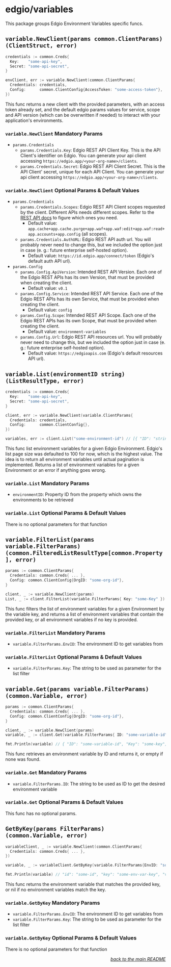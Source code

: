 # edgio/variables

This package groups Edgio Environment Variables specific funcs.

## `variable.NewClient(params common.ClientParams) (ClientStruct, error)`

```go
credentials := common.Creds{
  Key:    "some-api-key",
  Secret: "some-api-secret",
}

envClient, err := variable.NewClient(common.ClientParams{
  Credentials: credentials,
  Config:      common.ClientConfig{AccessToken: "some-access-token"},
})
```

This func returns a new client with the provided parameters, with an access token already set, and the default edgio params values for service, scope and API version (which can be overwritten if needed) to interact with your application's environments.

### `variable.NewClient` Mandatory Params

- `params.Credentials`
  - `params.Credentials.Key`: Edgio REST API Client Key. This is the API Client's identifier on Edgio. You can generate your api client accessing `https://edgio.app/<your-org-name>/clients`.
  - `params.Credentials.Secret`: Edgio REST API Client Secret. This is the API Client' secret, unique for each API Client. You can generate your api client accessing `https://edgio.app/<your-org-name>/clients`.

### `variable.NewClient` Optional Params & Default Values

- `params.Credentials`
  - `params.Credentials.Scopes`: Edgio REST API Client scopes requested by the client. Different APIs needs different scopes. Refer to the [REST API docs](https://docs.edg.io/rest_api) to figure which ones you need.
    - Default value: `app.cache+app.cache.purge+app.waf+app.waf:edit+app.waf:read+app.accounts+app.config` (all scopes).
  - `params.Credentials.AuthURL`: Edgio REST API auth url. You will probably never need to change this, but we included the option just in case (e. g.: future enterprise self-hosted option).
    - Default value: `https://id.edgio.app/connect/token` (Edgio's default auth API url).
- `params.Config`
  - `params.Config.ApiVersion`: Intended REST API Version. Each one of the Edgio REST APIs has its own Version, that must be provided when creating the client.
    - Default value: `v0.1`
  - `params.Config.Service`: Intended REST API Service. Each one of the Edgio REST APIs has its own Service, that must be provided when creating the client.
    - Default value: `config`
  - `params.Config.Scope`: Intended REST API Scope. Each one of the Edgio REST APIs has its own Scope, that must be provided when creating the client.
    - Default value: `environment-variables`
  - `params.Config.Url`: Edgio REST API resources url. You will probably never need to change this, but we included the option just in case (e. g.: future enterprise self-hosted option).
    - Default value: `https://edgioapis.com` (Edgio's default resources API url).

## `variable.List(environmentID string) (ListResultType, error)`

```go
credentials := common.Creds{
  Key:    "some-api-key",
  Secret: "some-api-secret",
}

client, err := variable.NewClient(variable.ClientParams{
  Credentials: credentials,
  Config:      common.ClientConfig{},
})

variables, err := client.List("some-environment-id") // [{ "ID": "string", "Key": "string", "Value": "string", "Secret": true, "CreatedAt": "2019-08-24T14:15:22Z", "UpdatedAt": "2019-08-24T14:15:22Z" }]
```

This func list environment variables for a given Edgio Environment. Edgio's list page size was defaulted to 100 for now, which is the highest value. The idea is to return all environment variables until actual pagination is implemented. Returns a list of environment variables for a given Environment or an error if anything goes wrong.

### `variable.List` Mandatory Params

- `environmentID`: Property ID from the property which owns the environments to be retrieved

### `variable.List` Optional Params & Default Values

There is no optional parameters for that function

## `variable.FilterList(params variable.FilterParams) (common.FilteredListResultType[common.Property], error)`

```go
params := common.ClientParams{
  Credentials: common.Creds{ ... },
  Config: common.ClientConfig{OrgID: "some-org-id"},
}

client, _ := variable.NewClient(params)
List, _ := client.FilterList(variable.FilterParams{ Key: "some-Key" }) // [{ "ID": "string", "Key": "some-key", "Value": "some-value", "Secret": true, "CreatedAt": "2019-08-24T14:15:22Z", "UpdatedAt": "2019-08-24T14:15:22Z" }]
```

This func filters the list of environment variables for a given Environment by the variable key, and returns a list of environment variables that contain the provided key, or all environment variables if no key is provided.

### `variable.FilterList` Mandatory Params

- `variable.FilterParams.EnvID`: The environment ID to get variables from

### `variable.FilterList` Optional Params & Default Values

- `variable.FilterParams.Key`: The string to be used as parameter for the list filter

## `variable.Get(params variable.FilterParams) (common.Variable, error)`

```go
params := common.ClientParams{
  Credentials: common.Creds{ ... },
  Config: common.ClientConfig{OrgID: "some-org-id"},
}

client, _ := variable.NewClient(params)
variable, _ := client.Get(variable.FilterParams{ ID: "some-variable-id" })

fmt.Println(variable) // { "ID": "some-variable-id", "Key": "some-key", "Value": "some-value", "Secret": true, "CreatedAt": "2019-08-24T14:15:22Z", "UpdatedAt": "2019-08-24T14:15:22Z" }
```

This func retrieves an environment variable by ID and returns it, or empty if none was found.

### `variable.Get` Mandatory Params

- `variable.FilterParams.ID`: The string to be used as ID to get the desired environment variable

### `variable.Get` Optional Params & Default Values

This func has no optional params.

## `GetByKey(params FilterParams) (common.Variable, error)`

```go
variableClient, _ := variable.NewClient(common.ClientParams{
  Credentials: common.Creds{ ... },
})

variable, _ := variableClient.GetByKey(variable.FilterParams{EnvID: "some-env-id", Key: "SOME_ENV_VAR"})

fmt.Println(variable) // "id": "some-id", "key": "some-env-var-key", "value": "some-value", "secret": true, "create_at": "2019-08-24T14:15:22Z", "updated_at": "2019-08-24T14:15:22Z" }
```

This func returns the environment variable that matches the provided key, or nil if no environment variables match the key.

### `variable.GetByKey` Mandatory Params

- `variable.FilterParams.EnvID`: The environment ID to get variables from
- `variable.FilterParams.Key`: The string to be used as parameter for the list filter

### `variable.GetByKey` Optional Params & Default Values

There is no optional parameters for that function

<p align="right"><em><a href="../#edgiovariables">back to the main README</a></em></p>
